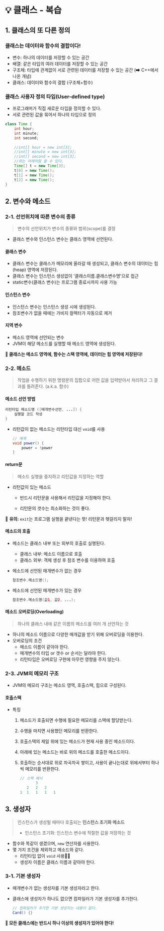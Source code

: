 # 💡 클래스 - 복습

## 1. 클래스의 또 다른 정의

### 클래스는 데이터와 함수의 결합이다!

* 변수: 하나의 데이터를 저장할 수 있는 공간
* 배열: 같은 타입의 여러 데이터를 저장할 수 있는 공간
* 구조체: 타입에 관계없이 서로 관련된 데이터를 저장할 수 있는 공간 (➡ C++에서 나온 개념)
* 클래스: 데이터와 함수의 결합 (구조체+함수)

### 클래스 사용자 정의 타입(User-defined type)

- 프로그래머가 직접 새로운 타입을 정의할 수 있다.
- 서로 관련된 값을 묶어서 하나의 타입으로 정의

```java
class Time {
    int hour;
    int minute;
    int second;
    
    //int[] hour = new int[3];
    //int[] minute = new int[3];
    //int[] second = new int[3];
    //위는 아래처럼 쓸 수 있다.
    Time[] t = new Time[3];
    t[0] = new Time();
    t[1] = new Time();
    t[2] = new Time();
}
```

## 2. 변수와 메소드

### 2-1. 선언위치에 따른 변수의 종류

> 변수의 선언위치가 변수의 종류와 범위(scope)를 결정

- 클래스 변수와 인스턴스 변수는 클래스 영역에 선언된다.

#### 클래스 변수

- 클래스 변수는 클래스가 메모리에 올라갈 때 생성되고, 클래스 변수의 데이터는 힙(heap) 영역에 저장된다.
- 클래스 변수는 인스턴스 생성없이 '클래스이름.클래스변수명'으로 접근
- static변수(클래스 변수)는 프로그램 종료시까지 사용 가능

#### 인스턴스 변수

- 인스턴스 변수는 인스턴스 생성 시에 생성된다.
- 참조변수가 없을 때에는 가비지 컬렉터가 자동으로 제거

#### 지역 변수

- 메소드 영역에 선언되는 변수
- JVM이 해당 메소드를 실행할 때 메소드 영역에 생성된다.

**📌 클래스는 메소드 영역에, 함수는 스택 영역에, 데이터는 힙 영역에 저장된다!**

### 2-2. 메소드

> 작업을 수행하기 위한 명령문의 집합으로 어떤 값을 입력받아서 처리하고 그 결과를 돌려준다. (a.k.a. 함수)

#### 메소드 선언 방법

```java
리턴타입 메소드명 ([매개변수선언, ...]) {
    실행할 코드 작성
}
```

- 리턴값이 없는 메소드는 리턴타입 대신 `void`를 사용

  ```java
  // 예제
  void power() {
      power = !power
  }
  ```

#### return문

> 메소드 실행을 중지하고 리턴값을 지정하는 역할

- 리턴값이 있는 메소드

  - 반드시 리턴문을 사용해서 리턴값을 지정해야 한다.

  - 리턴문의 갯수는 최소화하는 것이 좋다.

📌 **유의:** `exit`는 프로그램 실행을 끝낸다는 뜻! 리턴문과 헷갈리지 말자!

#### 메소드의 호출

- 메소드는 클래스 내부 또는 외부의 호출로 실행된다.

  - 클래스 내부: 메소드 이름으로 호출
  - 클래스 외부: 객체 생성 후 참조 변수를 이용하여 호출

- 메소드에 선언된 매개변수가 없는 경우

  ```java
  참조변수.메소드명();
  ```

- 메소드에 선언된 매개변수가 있는 경우

  ```java
  참조변수.메소드명(값1, 값2, ...);
  ```

#### 메소드 오버로딩(Overloading)

> 하나의 클래스 내에 같은 이름의 메소드를 여러 개 선언하는 것

- 하나의 메소드 이름으로 다양한 매개값을 받기 위해 오버로딩을 이용한다.
- 오버로딩의 조건
  - 메소드 이름이 같아야 한다.
  - 매개변수의 타입 or 갯수 or 순서는 달라야 한다.
  - 리턴타입은 오버로딩 구현에 아무런 영향을 주지 않는다.

### 2-3. JVM의 메모리 구조

- JVM의 메모리 구조는 메소드 영역, 호출스택, 힙으로 구성된다.

#### 호출스택

- 특징

  1. 메소드가 호출되면 수행에 필요한 메모리를 스택에 할당받는다.

  2. 수행을 마치면 사용했던 메모리를 반환한다.

  3. 호출스택의 제일 위에 있는 메소드가 현재 사용 중인 메소드이다.

  4. 아래에 있는 메소드는 바로 위의 메소드를 호출한 메소드이다.

  5. 호출하는 순서대로 위로 차곡차곡 쌓이고, 사용이 끝나는대로 위에서부터 하나씩 메모리를 반환한다.

     ```java
     // 스택 예시
     		3
     	2	2	2
     1	1	1	1	1
     ```

## 3. 생성자

> 인스턴스가 생성될 때마다 호출되는 **인스턴스 초기화 메소드**
>
> - 인스턴스 초기화: 인스턴스 변수에 적절한 값을 저장하는 것

- 함수와 똑같이 생겼으며, `new` 연산자를 사용한다.
- 몇 가지 조건을 제외하고 메소드와 같다.
  - 리턴타입 없이 `void` 사용🙅‍♀️
  - 생성자 이름은 클래스 이름과 같아야 한다.

### 3-1. 기본 생성자

- 매개변수가 없는 생성자를 기본 생성자라고 한다.

- 클래스에 생성자가 하나도 없으면 컴파일러가 기본 생성자를 추가한다.

  ```java
  // 컴파일러가 추가한 기본 생성자는 내용이 없다.
  Card() {}
  ```

**📌 모든 클래스에는 반드시 하나 이상의 생성자가 있어야 한다!**

